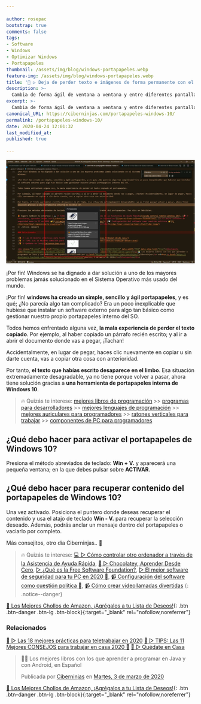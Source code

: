 ```yaml
---

author: rosepac
bootstrap: true
comments: false
tags:
- Software
- Windows
- Optimizar Windows
- Portapapeles
thumbnail: /assets/img/blog/windows-portapapeles.webp
feature-img: /assets/img/blog/windows-portapapeles.webp
title: '🥇 ▷ Deja de perder texto e imágenes de forma permanente con el portapapeles de Windows 10'
description: >-
  Cambia de forma ágil de ventana a ventana y entre diferentes pantallas de Windows 10.
excerpt: >-
  Cambia de forma ágil de ventana a ventana y entre diferentes pantallas de Windows 10.
canonical_URL: https://ciberninjas.com/portapapeles-windows-10/
permalink: /portapapeles-windows-10/
date: 2020-04-24 12:01:32
last_modified_at: 
published: true

---
```


![Deja de perder texto e imágenes de forma permanente con el portapapeles de Windows 10](/assets/img/blog/windows-portapapeles.webp "Deja de perder texto e imágenes de forma permanente con el portapapeles de Windows 10")

¡Por fin! Windows se ha dignado a dar solución a uno de los mayores problemas jamás solucionado en el Sistema Operativo más usado del mundo.

¡Por fin! **windows ha creado un simple, sencillo y ágil portapapeles**, y es qué; ¿No parecía algo tan complicado? Era un poco inexplicable que hubiese que instalar un software externo para algo tan básico como gestionar nuestro propio portapapeles interno del SO.

Todos hemos enfrentado alguna vez, **la mala experiencia de perder el texto copiado**. Por ejemplo, al haber copiado un párrafo recién escrito; y al ir a abrir el documento donde vas a pegar, ¡Tachan!

Accidentalmente, en lugar de pegar, haces clic nuevamente en copiar u sin darte cuenta, vas a copiar otra cosa con anterioridad.

Por tanto, **el texto que habías escrito desaparece en el limbo**. Esa situación extremadamente desagradable, ya no tiene porque volver a pasar, ahora tiene solución gracias a **una herramienta de portapapeles interna de Windows 10**.

> 🔥 Quizás te interese: [mejores libros de programación](/programar/) >> [programas para desarrolladores](/mejores-sistemas-operativos-para-hackear/) >> [mejores lenguajes de programación](/15-mejores-lenguajes-programacion/) >> [mejores auriculares para programadores](/auriculares-dise%C3%B1o/) >> [ratones verticales para trabajar](/teclados-ratones-dise%C3%B1o/) >> [componentes de PC para programadores](/ordenadores-componentes/)

## ¿Qué debo hacer para activar el portapapeles de Windows 10?

Presiona el método abreviados de teclado: **Win + V.** y aparecerá una pequeña ventana; en la que debes pulsar sobre **ACTIVAR**.

## ¿Qué debo hacer para recuperar contenido del portapapeles de Windows 10?

Una vez activado. Posiciona el puntero donde deseas recuperar el contenido y usa el atajo de teclado **Win - V.** para recuperar la selección deseado. Además, podrás anclar un mensaje dentro del portapapeles o vaciarlo por completo.

Más consejitos, otro día Ciberninjas.. 🤞

> 🔥 Quizás te interese: [💻 ▷ Cómo controlar otro ordenador a través de la Asistencia de Ayuda Rápida](/ayuda-control-remoto-windows-10/), [🍫 ▷ Chocolatey, Aprender Desde Cero](/chocolatey/), [▷ ¿Qué es la Free Software Foundation?](/que-es-free-software-foundation/), [▷ El mejor software de seguridad para tu PC en 2020 🔐](/el-mejor-software-de-seguridad-para-tu-pc/), [📹 Configuración del software como cuestión política 🔐](/ciberseguridad-comparecencia-congreso/), [📹 Cómo crear videollamadas divertidas](/cómo-tener-conversaciones-divertidas-zoom/)
{: .notice--danger}

[🛒 Los Mejores Chollos de Amazon, ¡Agrégalos a tu Lista de Deseos!](https://www.amazon.es/shop/cibercursos "Los Mejores Chollos de Amazon, Ofertas Flash, Black Monday y Amazon Prime Day"){: .btn .btn-danger .btn-lg .btn-block}{:target="_blank" rel="nofollow,noreferrer"}

### **Relacionados** <!-- omit in toc -->

[🥇 ▷ Las 18 mejores prácticas para teletrabajar en 2020](/mejores-practicas-trabajar-desde-casa/)
[🥇 ▷ TIPS: Las 11 Mejores CONSEJOS para trabajar en casa 2020 🏡](/mejores-consejos-trabajar-desde-casa/)
[🥇 ▷ Quédate en Casa](/alternativas-culturales-combatir-coronavirus/)

<div class="fb-post" data-href="https://www.facebook.com/ciberninjas/posts/1331109157075936" data-width="850" data-show-text="true"><blockquote cite="https://developers.facebook.com/ciberninjas/posts/1331109157075936" class="fb-xfbml-parse-ignore"><p>👨‍💻 Los mejores libros con los que aprender a programar en Java y con Android, en Español</p>Publicada por <a href="https://www.facebook.com/ciberninjas/">Ciberninjas</a> en&nbsp;<a href="https://developers.facebook.com/ciberninjas/posts/1331109157075936">Martes, 3 de marzo de 2020</a></blockquote></div>

[🛒 Los Mejores Chollos de Amazon, ¡Agrégalos a tu Lista de Deseos!](https://www.amazon.es/shop/cibercursos "Los Mejores Chollos de Amazon, Ofertas Flash, Black Monday y Amazon Prime Day"){: .btn .btn-danger .btn-lg .btn-block}{:target="_blank" rel="nofollow,noreferrer"}